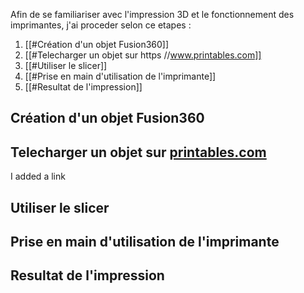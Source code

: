 Afin de se familiariser avec l'impression 3D et le fonctionnement des imprimantes, j'ai proceder selon ce etapes : 
1. [[#Création d'un objet Fusion360]]
2. [[#Telecharger un objet sur https //www.printables.com]]
3. [[#Utiliser le slicer]]
4. [[#Prise en main d'utilisation de l'imprimante]]
5. [[#Resultat de l'impression]]

## Création d'un objet Fusion360

## Telecharger un objet sur [printables.com](https://www.printables.com)

I added a link

## Utiliser le slicer

## Prise en main d'utilisation de l'imprimante

## Resultat de l'impression
